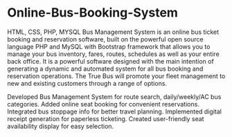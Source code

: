 # Online-Bus-Booking-System
HTML, CSS, PHP, MYSQL
Bus Management System is an online bus ticket booking and reservation software, built on the powerful open source language PHP and MySQL with Bootstrap framework that allows you to manage your bus inventory, fares, routes, schedules as well as your entire back office. It is a powerful software designed with the main intention of generating a dynamic and automated system for all bus booking and reservation operations. The True Bus will promote your fleet management to new and existing customers through a range of options.

Developed Bus Management System for route search, daily/weekly/AC bus
categories.
Added online seat booking for convenient reservations.
Integrated bus stoppage info for better travel planning.
Implemented digital receipt generation for paperless ticketing.
Created user-friendly seat availability display for easy selection.
